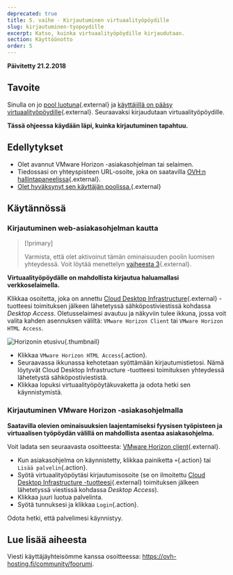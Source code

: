 ```yaml
---
deprecated: true
title: 5. vaihe - Kirjautuminen virtuaalityöpöydille
slug: kirjautuminen-tyopoydille
excerpt: Katso, kuinka virtuaalityöpöydille kirjaudutaan.
section: Käyttöönotto
order: 5
---
```


**Päivitetty 21.2.2018**

## Tavoite

Sinulla on jo [pool luotuna](https://docs.ovh.com/fi/cloud-desktop-infrastructure/kuinka-luodaan-pool){.external} ja [käyttäjillä on pääsy virtuaalityöpöydille](https://docs.ovh.com/fi/cloud-desktop-infrastructure/tyopoytien-jako/){.external}. Seuraavaksi kirjaudutaan virtuaalityöpöydille.

**Tässä ohjeessa käydään läpi, kuinka kirjautuminen tapahtuu.**

## Edellytykset

- Olet avannut VMware Horizon -asiakasohjelman tai selaimen.
- Tiedossasi on yhteyspisteen URL-osoite, joka on saatavilla [OVH:n hallintapaneelissa](https://www.ovh.com/auth/?action=gotomanager&from=https://www.ovh.ie/&ovhSubsidiary=ie){.external}.
- [Olet hyväksynyt sen käyttäjän poolissa.](https://docs.ovh.com/fi/cloud-desktop-infrastructure/tyopoytien-jako){.external}


## Käytännössä

### Kirjautuminen web-asiakasohjelman kautta


> [!primary]
>
> Varmista, että olet aktivoinut tämän ominaisuuden poolin luomisen yhteydessä. Voit löytää menettelyn [vaiheesta 3](https://docs.ovh.com/fi/cloud-desktop-infrastructure/tyopoytien-jako){.external}.
> 

**Virtuaalityöpöydälle on mahdollista kirjautua haluamallasi verkkoselaimella.**

Klikkaa osoitetta, joka on annettu [Cloud Desktop Infrastructure](https://www.ovh-hosting.fi/cloud/cloud-desktop/infrastructure/){.external} -tuotteesi toimituksen jälkeen lähetetyssä sähköpostiviestissä kohdassa *Desktop Access*. Oletusselaimesi avautuu ja näkyviin tulee ikkuna, jossa voit valita kahden asennuksen väliltä: `VMware Horizon Client` tai `VMware Horizon HTML Access`.

![Horizonin etusivu](images/1200.png){.thumbnail}

- Klikkaa `VMware Horizon HTML Access`{.action}.
- Seuraavassa ikkunassa kehotetaan syöttämään kirjautumistietosi. Nämä löytyvät Cloud Desktop Infrastructure -tuotteesi toimituksen yhteydessä lähetetystä sähköpostiviestistä.
- Klikkaa lopuksi virtuaalityöpöytäkuvaketta ja odota hetki sen käynnistymistä.


### Kirjautuminen VMware Horizon -asiakasohjelmalla

**Saatavilla olevien ominaisuuksien laajentamiseksi fyysisen työpisteen ja virtuaalisen työpöydän välillä on mahdollista asentaa asiakasohjelma.**

Voit ladata sen seuraavasta osoitteesta: [VMware Horizon client](https://my.vmware.com/en/web/vmware/info/slug/desktop_end_user_computing/vmware_horizon_clients/4_0){.external}.

- Kun asiakasohjelma on käynnistetty, klikkaa painiketta `+`{.action} tai `Lisää palvelin`{.action}.
- Syötä virtuaalityöpöytäsi kirjautumisosoite (se on ilmoitettu [Cloud Desktop Infrastructure -tuotteesi](https://www.ovh-hosting.fi/cloud/cloud-desktop/infrastructure/){.external} toimituksen jälkeen lähetetyssä viestissä kohdassa *Desktop Access*).
- Klikkaa juuri luotua palvelinta.
- Syötä tunnuksesi ja klikkaa `Login`{.action}.

Odota hetki, että palvelimesi käynnistyy.

## Lue lisää aiheesta

Viesti käyttäjäyhteisömme kanssa osoitteessa: <https://ovh-hosting.fi/community/foorumi>.